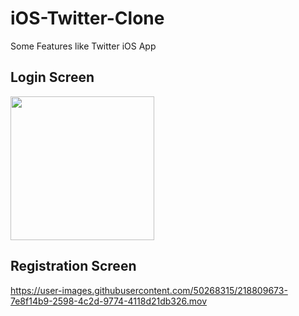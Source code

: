 # iOS-Twitter-Clone
Some Features like Twitter iOS App

## Login Screen
 <img src="https://user-images.githubusercontent.com/50268315/218809995-80d70cf4-f8f3-4b73-ba3b-fb4f7829cd82.png" width="230" height="230">


## Registration Screen
https://user-images.githubusercontent.com/50268315/218809673-7e8f14b9-2598-4c2d-9774-4118d21db326.mov




